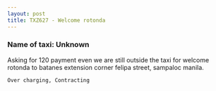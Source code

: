 ```yaml
---
layout: post
title: TXZ627 - Welcome rotonda
---
```


### Name of taxi: Unknown

Asking for 120 payment even we are still outside the taxi for welcome rotonda to batanes extension corner felipa street, sampaloc manila. 

```Over charging, Contracting```
